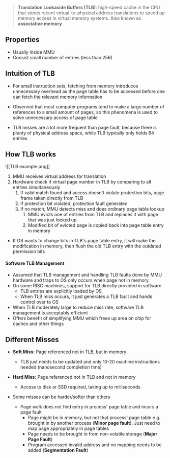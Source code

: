 >**Translation Lookaside Buffers (TLB)**: high-speed cache in the CPU that stores recent virtual-to-physical address translations to speed up memory access in virtual memory systems. Also known as **associative memory**
## Properties
- Usually inside MMU
- Consist small number of entries (less than 256)
## Intuition of TLB
- For small instruction sets, fetching from memory introduces unnecessary overhead as the page table has to be accessed before one can fetch the relevant memory information
- Observed that most computer programs tend to make a large number of references to a small amount of pages, so this phenomena is used to solve unnecessary access of page table

- TLB misses are a lot more frequent than page fault, because there is plenty of physical address space, while TLB typically only holds 64 entries
## How TLB works
![[TLB example.png]]
1) MMU receives virtual address for translation
2) Hardware check if virtual page number in TLB by comparing to all entries simultaneously
	1) If valid match found and access doesn't violate protection bits, page frame taken directly from TLB
	2) If protection bit violated, protection fault generated
	3) If no match, MMU detects miss and does ordinary page table lookup
		1) MMU evicts one of entries from TLB and replaces it with page that was just looked up
		2) Modified bit of evicted page is copied back into page table entry in memory

- If OS wants to change bits in TLB's page table entry, it will make the modification in memory, then flush the old TLB entry with the outdated permission bits

#### Software TLB Management
- Assumed that TLB management and handling TLB faults done by MMU hardware and traps to OS only occurs when page not in memory
- On some RISC machines, support for TLB directly provided in software
	- TLB entries are explicitly loaded by OS
	- When TLB miss occurs, it just generates a TLB fault and hands control over to OS
- When TLB moderately large to reduce miss rate, software TLB management is acceptably efficient
- Offers benefit of simplifying MMU which frees up area on chip for caches and other things 

## Different Misses
- **Soft Miss:** Page referenced not in TLB, but in memory
	- TLB just needs to be updated and only 10-20 machine instructions needed (nanosecond completion time)
- **Hard Miss:** Page referenced not in TLB and not in memory
	- Access to disk or SSD required, taking up to milliseconds

- Some misses can be harder/softer than others
	- Page walk does not find entry in process' page table and incurs a page fault
		- Page might be in memory, but not that process' page table e.g. brought in by another process (**Minor page fault**). Just need to map page appropriately in page tables
		- Page needs to be brought in from non-volatile storage (**Major Page Fault**)
		- Program accessed invalid address and no mapping needs to be added (**Segmentation Fault**)